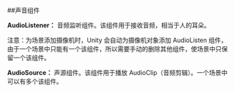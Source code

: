 ##声音组件

**AudioListener：**
音频监听组件。该组件用于接收音频，相当于人的耳朵。

注意：为场景添加摄像机时，Unity 会自动为摄像机对象添加 AudioListen 组件，由于一个场景中只能有一个该组件，所以需要手动的删除其他组件，使场景中只保留一个该组件。

**AudioSource：**
声源组件。该组件用于播放 AudioClip（音频剪辑）。一个场景中可以有多个该组件。